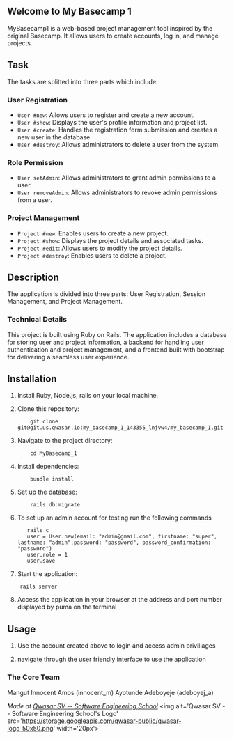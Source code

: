 ## Welcome to My Basecamp 1
MyBasecamp1 is a web-based project management tool inspired by the original Basecamp. It allows users to create accounts, log in, and manage projects.

## Task
The tasks are splitted into three parts which include:
### User Registration

- `User #new`: Allows users to register and create a new account.
- `User #show`: Displays the user's profile information and project list.
- `User #create`: Handles the registration form submission and creates a new user in the database.
- `User #destroy`: Allows administrators to delete a user from the system.
### Role Permission

- `User setAdmin`: Allows administrators to grant admin permissions to a user.
- `User removeAdmin`: Allows administrators to revoke admin permissions from a user.

### Project Management

- `Project #new`: Enables users to create a new project.
- `Project #show`: Displays the project details and associated tasks.
- `Project #edit`: Allows users to modify the project details.
- `Project #destroy`: Enables users to delete a project.

## Description
The application is divided into three parts: User Registration, Session Management, and Project Management. 

### Technical Details

This project is built using Ruby on Rails. The application includes a database for storing user and project information, a backend for handling user authentication and project management, and a frontend built with bootstrap for delivering a seamless user experience.


## Installation

1. Install Ruby, Node.js, rails  on your local machine.
2. Clone this repository: 
    ```
        git clone git@git.us.qwasar.io:my_basecamp_1_143355_lnjvw4/my_basecamp_1.git
    ```
3. Navigate to the project directory: 

    ```
        cd MyBasecamp_1
    ```
4. Install dependencies: 
    ```
        bundle install
    ```
5. Set up the database: 
    ```
        rails db:migrate
    ```
6. To set up an admin account for testing run the following commands
     ```
        rails c
        user = User.new(email: "admin@gmail.com", firstname: "super", lastname: "admin",password: "password", password_confirmation: "password")
        user.role = 1
        user.save
    ```
7. Start the application: 
```
    rails server
```
8. Access the application in your browser at the address and port number displayed by puma on the terminal

## Usage

1. Use the account created above to login and access admin privillages

2. navigate through the user friendly interface to use the application

### The Core Team
Mangut Innocent Amos (innocent_m)
Ayotunde Adeboyeje (adeboyej_a)

<span><i>Made at <a href='https://qwasar.io'>Qwasar SV -- Software Engineering School</a></i></span>
<span><img alt='Qwasar SV -- Software Engineering School's Logo' src='https://storage.googleapis.com/qwasar-public/qwasar-logo_50x50.png' width='20px'></span>
